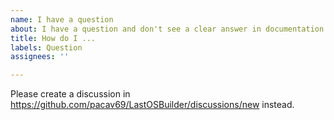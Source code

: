 ```yaml
---
name: I have a question
about: I have a question and don't see a clear answer in documentation
title: How do I ...
labels: Question
assignees: ''

---
```



Please create a discussion in https://github.com/pacav69/LastOSBuilder/discussions/new instead.

